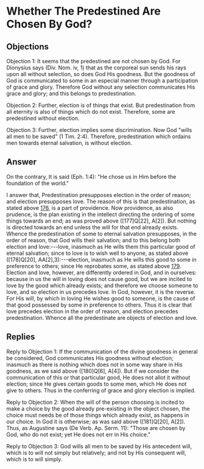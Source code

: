 # Whether The Predestined Are Chosen By God?

## Objections

Objection 1: It seems that the predestined are not chosen by God. For Dionysius says (Div. Nom. iv, 1) that as the corporeal sun sends his rays upon all without selection, so does God His goodness. But the goodness of God is communicated to some in an especial manner through a participation of grace and glory. Therefore God without any selection communicates His grace and glory; and this belongs to predestination.

Objection 2: Further, election is of things that exist. But predestination from all eternity is also of things which do not exist. Therefore, some are predestined without election.

Objection 3: Further, election implies some discrimination. Now God "wills all men to be saved" (1 Tim. 2:4). Therefore, predestination which ordains men towards eternal salvation, is without election.

## Answer

On the contrary, It is said (Eph. 1:4): "He chose us in Him before the foundation of the world."

I answer that, Predestination presupposes election in the order of reason; and election presupposes love. The reason of this is that predestination, as stated above [176](A[1]), is a part of providence. Now providence, as also prudence, is the plan existing in the intellect directing the ordering of some things towards an end; as was proved above ([177]Q[22], A[2]). But nothing is directed towards an end unless the will for that end already exists. Whence the predestination of some to eternal salvation presupposes, in the order of reason, that God wills their salvation; and to this belong both election and love:---love, inasmuch as He wills them this particular good of eternal salvation; since to love is to wish well to anyone, as stated above ([178]Q[20], AA[2],3):---election, inasmuch as He wills this good to some in preference to others; since He reprobates some, as stated above [179](A[3]). Election and love, however, are differently ordered in God, and in ourselves: because in us the will in loving does not cause good, but we are incited to love by the good which already exists; and therefore we choose someone to love, and so election in us precedes love. In God, however, it is the reverse. For His will, by which in loving He wishes good to someone, is the cause of that good possessed by some in preference to others. Thus it is clear that love precedes election in the order of reason, and election precedes predestination. Whence all the predestinate are objects of election and love.

## Replies

Reply to Objection 1: If the communication of the divine goodness in general be considered, God communicates His goodness without election; inasmuch as there is nothing which does not in some way share in His goodness, as we said above ([180]Q[6], A[4]). But if we consider the communication of this or that particular good, He does not allot it without election; since He gives certain goods to some men, which He does not give to others. Thus in the conferring of grace and glory election is implied.

Reply to Objection 2: When the will of the person choosing is incited to make a choice by the good already pre-existing in the object chosen, the choice must needs be of those things which already exist, as happens in our choice. In God it is otherwise; as was said above ([181]Q[20], A[2]). Thus, as Augustine says (De Verb. Ap. Serm. 11): "Those are chosen by God, who do not exist; yet He does not err in His choice."

Reply to Objection 3: God wills all men to be saved by His antecedent will, which is to will not simply but relatively; and not by His consequent will, which is to will simply.